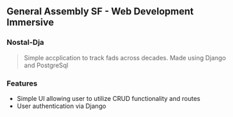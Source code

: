 ## General Assembly SF - Web Development Immersive

### Nostal-Dja

> Simple accplication to track fads across decades. Made using Django and PostgreSql

### Features

* Simple UI allowing user to utilize CRUD functionality and routes
* User authentication via Django
